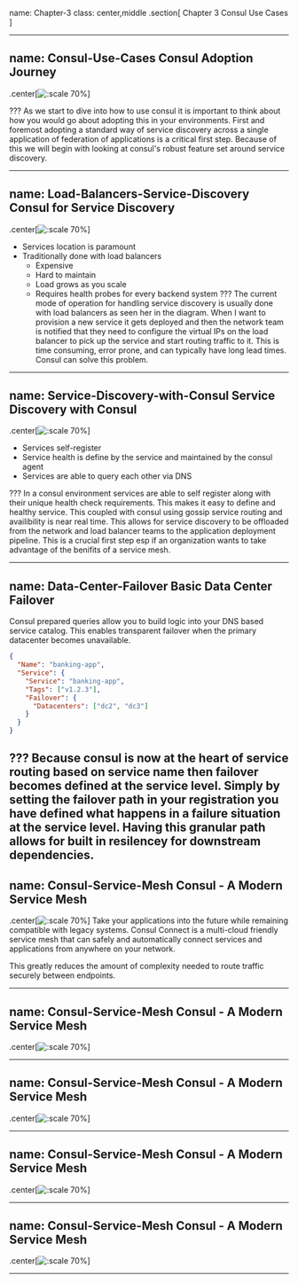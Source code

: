 name: Chapter-3
class: center,middle
.section[
Chapter 3
Consul Use Cases
]

---
name: Consul-Use-Cases
Consul Adoption Journey
-------------------------
.center[![:scale 70%](images/use_cases.png)]

???
As we start to dive into how to use consul it is important to think about how you would go about adopting this in your environments.  First and foremost adopting a standard way of service discovery across a single application of federation of applications is a critical first step.  Because of this we will begin with looking at consul's robust feature set around service discovery.

---
name: Load-Balancers-Service-Discovery
Consul for Service Discovery
-------------------------

.center[![:scale 70%](images/consul-service-discovery.001.png)]
* Services location is paramount
* Traditionally done with load balancers
   * Expensive
   * Hard to maintain
   * Load grows as you scale
   * Requires health probes for every backend system
???
The current mode of operation for handling service discovery is usually done with load balancers as seen her in the diagram.  When I want to provision a new service it gets deployed and then the network team is notified that they need to configure the virtual IPs on the load balancer to pick up the service and start routing traffic to it.  This is time consuming, error prone, and can typically have long lead times.  Consul can solve this problem.

---
name: Service-Discovery-with-Consul
Service Discovery with Consul
-------------------------
.center[![:scale 70%](images/consul-service-discovery.002.png)]
* Services self-register
* Service health is define by the service and maintained by the consul agent
* Services are able to query each other via DNS
   
???
In a consul environment services are able to self register along with their unique health check requirements.  This makes it easy to define and healthy service.  This coupled with consul using gossip service routing and availibility is near real time.  This allows for service discovery to be offloaded from the network and load balancer teams to the application deployment pipeline.  This is a crucial first step esp if an organization wants to take advantage of the benifits of a service mesh.


---
name: Data-Center-Failover
Basic Data Center Failover
-------------------------
Consul prepared queries allow you to build logic into your DNS based service catalog. This enables transparent failover when the primary datacenter becomes unavailable.

```json
{
  "Name": "banking-app",
  "Service": {
    "Service": "banking-app",
    "Tags": ["v1.2.3"],
    "Failover": {
      "Datacenters": ["dc2", "dc3"]
    }
  }
}
```
???
Because consul is now at the heart of service routing based on service name then failover becomes defined at the service level.  Simply by setting the failover path in your registration you have defined what happens in a failure situation at the service level.  Having this granular path allows for built in resilencey for downstream dependencies.  
---
name: Consul-Service-Mesh
Consul - A Modern Service Mesh
-------------------------
.center[![:scale 70%](images/consul-service-discovery.003.png)]
Take your applications into the future while remaining compatible with legacy systems. Consul Connect is a multi-cloud friendly service mesh that can safely and automatically connect services and applications from anywhere on your network. 

This greatly reduces the amount of complexity needed to route traffic securely between endpoints.

---
name: Consul-Service-Mesh
Consul - A Modern Service Mesh
-------------------------
.center[![:scale 70%](images/consul-service-discovery.004.png)]

---
name: Consul-Service-Mesh
Consul - A Modern Service Mesh
-------------------------
.center[![:scale 70%](images/consul-service-discovery.005.png)]

---
name: Consul-Service-Mesh
Consul - A Modern Service Mesh
-------------------------
.center[![:scale 70%](images/consul-service-discovery.006.png)]

---
name: Consul-Service-Mesh
Consul - A Modern Service Mesh
-------------------------
.center[![:scale 70%](images/consul-service-discovery.007.png)]

---